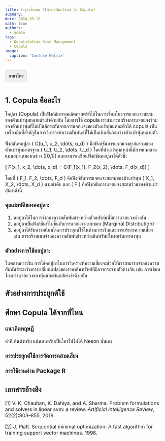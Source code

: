 ```yaml
---
title: โคปูลาเบื้องต้น (Intorduction to Copula)
summary: 
date: 2024-09-19
math: true
authors:
  - admin
tags:
  - Quantitative Risk Management
  - Copula
image:
  caption: 'Confuse Matrix'
---
```


<div style="display: inline-block; padding: 10px; background-color: #f0f0f0; border: 1px solid #ccc; border-radius: 5px; margin: 10px 0;">
    <a href="https://github.com/QuantFILab/pmarupanthorn/tree/main/content/ThaiBlog/IntroCopula/" style="text-decoration: none; color: #333; font-weight: bold;">
        ภาษาไทย
    </a>
</div>

<div style="font-size: 16px;">

## 1. Copula คืออะไร

โคปูลา (Copula) เป็นฟังก์ชันทางคณิตศาสตร์ที่ใช้ในการเชื่อมโยงการแจกแจงสะสมของตัวแปรสุ่มหลายตัวเข้าด้วยกัน โดยการใช้ copula เราสามารถสร้างการแจกแจงร่วมของตัวแปรสุ่มที่ไม่เป็นอิสระกันจากการแจกแจงของตัวแปรสุ่มแต่ละตัวได้ copula เป็นเครื่องมือที่สำคัญในการวิเคราะห์ความสัมพันธ์ที่ไม่เป็นเชิงเส้นระหว่างตัวแปรสุ่มหลายตัว

ฟังก์ชันคอปูลา \( C(u_1, u_2, \dots, u_d) \) คือฟังก์ชันการแจกแจงสะสมร่วมของตัวแปรสุ่มมาตรฐาน \( U_1, U_2, \dots, U_d \) โดยที่ตัวแปรสุ่มเหล่านี้มีการแจกแจงแบบสม่ำเสมอบนช่วง \([0,1]\) และสามารถเขียนฟังก์ชันคอปูลาได้ดังนี้:

\[
F(x_1, x_2, \dots, x_d) = C(F_1(x_1), F_2(x_2), \dots, F_d(x_d))
\]

โดยที่ \( F_1, F_2, \dots, F_d \) คือฟังก์ชันการแจกแจงสะสมของตัวแปรสุ่ม \( X_1, X_2, \dots, X_d \) ตามลำดับ และ \( F \) คือฟังก์ชันการแจกแจงสะสมร่วมของตัวแปรสุ่มเหล่านี้

### คุณสมบัติของคอปูลา:

1. คอปูลาใช้ในการจำลองความสัมพันธ์ระหว่างตัวแปรสุ่มที่มีการแจกแจงต่างกัน
2. คอปูลาเป็นฟังก์ชันที่ไม่ขึ้นกับการแจกแจงแบบขอบ (Marginal Distribution)
3. คอปูลาได้รับความนิยมในการประยุกต์ใช้ในด้านการเงินและการบริหารความเสี่ยง เช่น การสร้างแบบจำลองความสัมพันธ์ระหว่างสินทรัพย์ในพอร์ตการลงทุน

### ตัวอย่างการใช้คอปูลา:

ในตลาดการเงิน การใช้คอปูลาในการวิเคราะห์ความเสี่ยงจะช่วยให้เราสามารถจำลองความสัมพันธ์ระหว่างการเปลี่ยนแปลงของราคาสินทรัพย์ที่มีการกระจายตัวต่างกัน เช่น การเชื่อมโยงการแจกแจงของหุ้นและพันธบัตรเข้าด้วยกัน


## ตัวอย่างการประยุกต์ใช้

## ศึกษา Copula ได้จากที่ไหน

### แนวคิดทฤษฎี
   คำภี ต้นตำหรับ  แน่นอนครับเป็นใครไปไม่ได้ Neson นั่นเอง
   
### การประยุกต์ใช้การจัดการคสามเสี่ยง

### การใช้งานผ่าน Package R


## เอกสารอ้างอิง

[1] V. K. Chauhan, K. Dahiya, and A. Sharma. Problem formulations and solvers in linear svm: a
review. *Artificial Intelligence Review*, 52(2):803–855, 2019.

[2] J. Platt. Sequential minimal optimization: A fast algorithm for training support vector machines.
1998.


</div>
